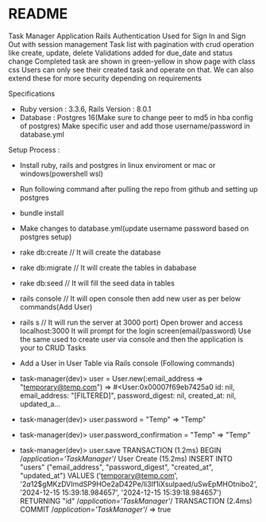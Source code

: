 # README

Task Manager Application
Rails Authentication Used for Sign In and Sign Out with session management
Task list with pagination with crud operation like create, update, delete
Validations added for due_date and status change
Completed task are shown in green-yellow in show page with class css
Users can only see their created task and operate on that.
We can also extend these for more security depending on requirements

Specifications
* Ruby version : 3.3.6, Rails Version : 8.0.1
* Database : Postgres 16(Make sure to change peer to md5 in hba config of postgres)
Make specific user and add those username/password in database.yml


Setup Process : 
* Install ruby, rails and postgres in linux enviroment or mac or windows(powershell wsl)
* Run following command after pulling the repo from github and setting up postgres
* bundle install
* Make changes to database.yml(update username password based on postgres setup)
* rake db:create   // It will create the database
* rake db:migrate  // It will create the tables in dababase 
* rake db:seed     // It will fill the seed data in tables
* rails console    // It will open console then add new user as per below commands(Add User)
* rails s          // It will run the server at 3000 port)
Open brower and access localhost:3000
It will prompt for the login screen(email/password)
Use the same used to create user via console and then the application is your to CRUD Tasks



* Add a User in User Table via Rails console (Following commands)
* task-manager(dev)> user = User.new(:email_address => "temporary@temp.com")
=> #<User:0x00007f69eb7425a0 id: nil, email_address: "[FILTERED]", password_digest: nil, created_at: nil, updated_a...
* task-manager(dev)> user.password = "Temp"
=> "Temp"
* task-manager(dev)> user.password_confirmation = "Temp"
=> "Temp"
* task-manager(dev)> user.save
  TRANSACTION (1.2ms)  BEGIN /*application='TaskManager'*/
  User Create (15.2ms)  INSERT INTO "users" ("email_address", "password_digest", "created_at", "updated_at") VALUES ('temporary@temp.com', '$2a$12$gMKzDVImdSP9HOe2aD42Pe/li3If1iXsuIpaed/uSwEpMHOtnibo2', '2024-12-15 15:39:18.984657', '2024-12-15 15:39:18.984657') RETURNING "id" /*application='TaskManager'*/
  TRANSACTION (2.4ms)  COMMIT /*application='TaskManager'*/
=> true
